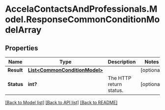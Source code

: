 # AccelaContactsAndProfessionals.Model.ResponseCommonConditionModelArray
## Properties

Name | Type | Description | Notes
------------ | ------------- | ------------- | -------------
**Result** | [**List&lt;CommonConditionModel&gt;**](CommonConditionModel.md) |  | [optional] 
**Status** | **int?** | The HTTP return status. | [optional] 

[[Back to Model list]](../README.md#documentation-for-models) [[Back to API list]](../README.md#documentation-for-api-endpoints) [[Back to README]](../README.md)


